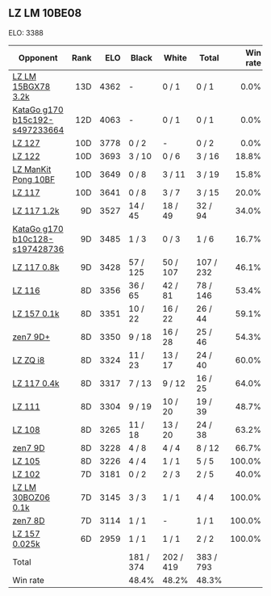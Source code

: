 ## LZ LM 10BE08 ##

ELO: 3388

Opponent | Rank | ELO | Black | White | Total | Win rate
---------|-----:|----:|-------|-------|-------|-------:
[LZ LM 15BGX78 3.2k](LZ%20LM%2015BGX78%203.2k.md) | 13D | 4362 | - | 0 / 1 | 0 / 1 | 0.0%
[KataGo g170 b15c192-s497233664](KataGo%20g170%20b15c192-s497233664.md) | 12D | 4063 | - | 0 / 1 | 0 / 1 | 0.0%
[LZ 127](LZ%20127.md) | 10D | 3778 | 0 / 2 | - | 0 / 2 | 0.0%
[LZ 122](LZ%20122.md) | 10D | 3693 | 3 / 10 | 0 / 6 | 3 / 16 | 18.8%
[LZ ManKit Pong 10BF](LZ%20ManKit%20Pong%2010BF.md) | 10D | 3649 | 0 / 8 | 3 / 11 | 3 / 19 | 15.8%
[LZ 117](LZ%20117.md) | 10D | 3641 | 0 / 8 | 3 / 7 | 3 / 15 | 20.0%
[LZ 117 1.2k](LZ%20117%201.2k.md) | 9D | 3527 | 14 / 45 | 18 / 49 | 32 / 94 | 34.0%
[KataGo g170 b10c128-s197428736](KataGo%20g170%20b10c128-s197428736.md) | 9D | 3485 | 1 / 3 | 0 / 3 | 1 / 6 | 16.7%
[LZ 117 0.8k](LZ%20117%200.8k.md) | 9D | 3428 | 57 / 125 | 50 / 107 | 107 / 232 | 46.1%
[LZ 116](LZ%20116.md) | 8D | 3356 | 36 / 65 | 42 / 81 | 78 / 146 | 53.4%
[LZ 157 0.1k](LZ%20157%200.1k.md) | 8D | 3351 | 10 / 22 | 16 / 22 | 26 / 44 | 59.1%
[zen7 9D+](zen7%209D+.md) | 8D | 3350 | 9 / 18 | 16 / 28 | 25 / 46 | 54.3%
[LZ ZQ i8](LZ%20ZQ%20i8.md) | 8D | 3324 | 11 / 23 | 13 / 17 | 24 / 40 | 60.0%
[LZ 117 0.4k](LZ%20117%200.4k.md) | 8D | 3317 | 7 / 13 | 9 / 12 | 16 / 25 | 64.0%
[LZ 111](LZ%20111.md) | 8D | 3304 | 9 / 19 | 10 / 20 | 19 / 39 | 48.7%
[LZ 108](LZ%20108.md) | 8D | 3265 | 11 / 18 | 13 / 20 | 24 / 38 | 63.2%
[zen7 9D](zen7%209D.md) | 8D | 3228 | 4 / 8 | 4 / 4 | 8 / 12 | 66.7%
[LZ 105](LZ%20105.md) | 8D | 3226 | 4 / 4 | 1 / 1 | 5 / 5 | 100.0%
[LZ 102](LZ%20102.md) | 7D | 3181 | 0 / 2 | 2 / 3 | 2 / 5 | 40.0%
[LZ LM 30BOZ06 0.1k](LZ%20LM%2030BOZ06%200.1k.md) | 7D | 3145 | 3 / 3 | 1 / 1 | 4 / 4 | 100.0%
[zen7 8D](zen7%208D.md) | 7D | 3114 | 1 / 1 | - | 1 / 1 | 100.0%
[LZ 157 0.025k](LZ%20157%200.025k.md) | 6D | 2959 | 1 / 1 | 1 / 1 | 2 / 2 | 100.0%
Total | | | 181 / 374 | 202 / 419 | 383 / 793 | 
Win rate| | | 48.4% | 48.2% | 48.3% | 
